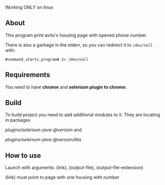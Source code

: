 Working ONLY on linux

## About

This program print avito's housing page with opened phone number.

There is also a garbage in the stderr, so you can redirect it to
`/dev/null` with: 

`#command_starts_program# 2> /dev/null`

## Requirements

You need to have **chrome** and **selenium plugin to chrome**.

## Build

To build project you need to add additional modules to it. 
They are locating in packages

*plugins/selenium-java-@version* and 

*plugins/selenium-java-@version/libs*

## How to use

Launch with arguments: (link), (output-file), (output-file-extension)

(link) must point to page with one housing with number

